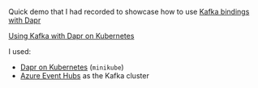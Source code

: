 Quick demo that I had recorded to showcase how to use [Kafka bindings with Dapr](https://github.com/dapr/components-contrib/blob/master/bindings/Readme.md)

[Using Kafka with Dapr on Kubernetes](https://dev.to/abhirockzz/using-kafka-with-dapr-on-kubernetes-219k)

I used:

- [Dapr on Kubernetes](https://github.com/dapr/docs/blob/master/getting-started/environment-setup.md#installing-dapr-on-a-kubernetes-cluster) (`minikube`)
- [Azure Event Hubs](https://docs.microsoft.com/azure/event-hubs/event-hubs-for-kafka-ecosystem-overview?WT.mc_id=data-0000-abhishgu) as the Kafka cluster
